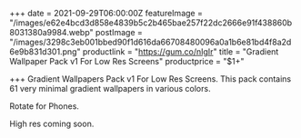 +++
date = 2021-09-29T06:00:00Z
featureImage = "/images/e62e4bcd3d858e4839b5c2b465bae257f22dc2666e91f438860b8031380a9984.webp"
postImage = "/images/3298c3eb001bbed90f1d616da66708480096a0a1b6e81bd4f8a2d6e9b831d301.png"
productlink = "https://gum.co/nIgIr"
title = "Gradient Wallpaper Pack v1 For Low Res Screens"
productprice = "$1+"

+++
Gradient Wallpapers Pack v1 For Low Res Screens. This pack contains 61 very minimal gradient wallpapers in various colors.

Rotate for Phones.

High res coming soon.
